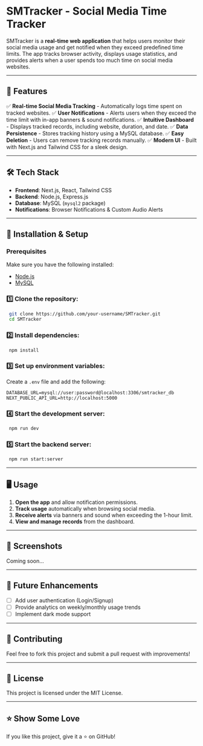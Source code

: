 # SMTracker - Social Media Time Tracker

SMTracker is a **real-time web application** that helps users monitor their social media usage and get notified when they exceed predefined time limits. The app tracks browser activity, displays usage statistics, and provides alerts when a user spends too much time on social media websites.

---

## 🚀 Features

✅ **Real-time Social Media Tracking** - Automatically logs time spent on tracked websites.
✅ **User Notifications** - Alerts users when they exceed the time limit with in-app banners & sound notifications.
✅ **Intuitive Dashboard** - Displays tracked records, including website, duration, and date.
✅ **Data Persistence** - Stores tracking history using a MySQL database.
✅ **Easy Deletion** - Users can remove tracking records manually.
✅ **Modern UI** - Built with Next.js and Tailwind CSS for a sleek design.

---

## 🛠️ Tech Stack

- **Frontend**: Next.js, React, Tailwind CSS
- **Backend**: Node.js, Express.js
- **Database**: MySQL (`mysql2` package)
- **Notifications**: Browser Notifications & Custom Audio Alerts

---

## 🔧 Installation & Setup

### Prerequisites
Make sure you have the following installed:
- [Node.js](https://nodejs.org/)
- [MySQL](https://www.mysql.com/)

### 1️⃣ Clone the repository:
```sh
 git clone https://github.com/your-username/SMTracker.git
 cd SMTracker
```

### 2️⃣ Install dependencies:
```sh
 npm install
```

### 3️⃣ Set up environment variables:
Create a `.env` file and add the following:
```env
DATABASE_URL=mysql://user:password@localhost:3306/smtracker_db
NEXT_PUBLIC_API_URL=http://localhost:5000
```

### 4️⃣ Start the development server:
```sh
 npm run dev
```

### 5️⃣ Start the backend server:
```sh
 npm run start:server
```

---

## 🖥️ Usage

1. **Open the app** and allow notification permissions.
2. **Track usage** automatically when browsing social media.
3. **Receive alerts** via banners and sound when exceeding the 1-hour limit.
4. **View and manage records** from the dashboard.

---

## 📸 Screenshots

Coming soon...

---

## 📌 Future Enhancements

- [ ] Add user authentication (Login/Signup)
- [ ] Provide analytics on weekly/monthly usage trends
- [ ] Implement dark mode support

---

## 🤝 Contributing

Feel free to fork this project and submit a pull request with improvements!

---

## 📜 License

This project is licensed under the MIT License.

---

## ⭐ Show Some Love
If you like this project, give it a ⭐ on GitHub!

